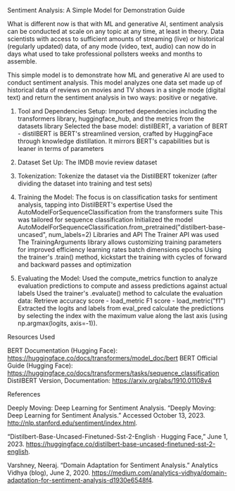 Sentiment Analysis: A Simple Model for Demonstration
Guide

What is different now is that with ML and generative AI, sentiment analysis can be conducted at scale on any topic at any time, at least in theory. Data scientists with access to sufficient amounts of streaming (live) or historical (regularly updated) data, of any mode (video, text, audio) can now do in days what used to take professional pollsters weeks and months to assemble. 

This simple model is to demonstrate how ML and generative AI are used to conduct sentiment analysis. This model analyzes one data set made up of historical data of reviews on movies and TV shows in a single mode (digital text) and return the sentiment analysis in two ways: positive or negative. 

1. Tool and Dependencies Setup:
Imported dependencies including the transformers library, huggingface_hub, and the metrics from the datasets library 
Selected the base model: distilBERT, a variation of BERT - distilBERT is BERT's streamlined version, crafted by HuggingFace through knowledge distillation. It mirrors BERT's capabilities but is leaner in terms of parameters

2. Dataset Set Up: 
The IMDB movie review dataset 

3. Tokenization:
Tokenize the dataset via the DistilBERT tokenizer (after dividing the dataset into training and test sets) 

4. Training the Model:
The focus is on classification tasks for sentiment analysis, tapping into DistilBERT's expertise
Used the AutoModelForSequenceClassification from the transformers suite
This was tailored for sequence classification 
Initialized the model
AutoModelForSequenceClassification.from_pretrained("distilbert-base-uncased", num_labels=2)
Libraries and API
The Trainer API was used
The TrainingArguments library allows customizing training parameters for improved efficiency
learning rates
batch dimensions
epochs
Using the trainer's .train() method, kickstart the training with cycles of forward and backward passes and optimization

5. Evaluating the Model:
Used the compute_metrics function to analyze evaluation predictions to compute and assess predictions against actual labels
Used the trainer's .evaluate() method to calculate the evaluation data:
Retrieve accuracy score -  load_metric
F1 score - load_metric("f1")
Extracted the logits and labels from eval_pred 
calculate the predictions by selecting the index with the maximum value along the last axis (using np.argmax(logits, axis=-1)).

Resources Used

BERT Documentation (Hugging Face): https://huggingface.co/docs/transformers/model_doc/bert
BERT Official Guide (Hugging Face): https://huggingface.co/docs/transformers/tasks/sequence_classification 
DistilBERT Version, Documentation: https://arxiv.org/abs/1910.01108v4 


References

Deeply Moving: Deep Learning for Sentiment Analysis. “Deeply Moving: Deep Learning for Sentiment Analysis.” Accessed October 13, 2023. http://nlp.stanford.edu/sentiment/index.html.

“Distilbert-Base-Uncased-Finetuned-Sst-2-English · Hugging Face,” June 1, 2023. https://huggingface.co/distilbert-base-uncased-finetuned-sst-2-english.

Varshney, Neeraj. “Domain Adaptation for Sentiment Analysis.” Analytics Vidhya (blog), June 2, 2020. https://medium.com/analytics-vidhya/domain-adaptation-for-sentiment-analysis-d1930e6548f4. 
